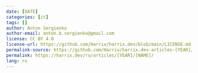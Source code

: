 ```yaml
---
date: [DATE]
categories: [it]
tags: []
author: Anton Sergienko
author-email: anton.b.sergienko@gmail.com
license: CC BY 4.0
license-url: https://github.com/Harrix/harrix.dev/blob/main/LICENSE.md
permalink-source: https://github.com/Harrix/harrix.dev-articles-[YEAR]/blob/main/[NAME]/[NAME].md
permalink: https://harrix.dev/ru/articles/[YEAR]/[NAME]/
lang: ru
---
```

